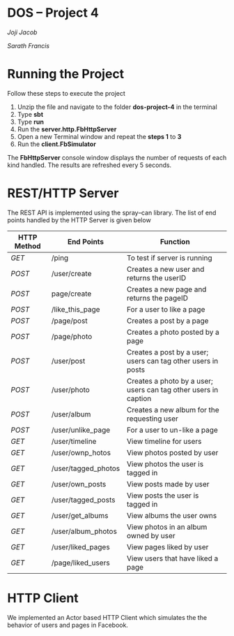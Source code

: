 # **DOS – Project 4**

_Joji Jacob_

_Sarath Francis_

# Running the Project

Follow these steps to execute the project

1. Unzip the file and navigate to the folder **dos-project-4** in the terminal
2. Type **sbt**
3. Type **run**
4. Run the **server.http.FbHttpServer**
5. Open a new Terminal window and repeat the **steps 1** to **3**
6. Run the **client.FbSimulator**

The **FbHttpServer** console window displays the number of requests of each kind handled. The results are refreshed every 5 seconds.

# REST/HTTP Server

The REST API is implemented using the spray–can library. The list of end points handled by the HTTP Server is given below



| **HTTP Method** | **End Points** | **Function** |
| --- | --- | --- |
| _GET_ | /ping | To test if server is running |
| _POST_ | /user/create | Creates a new user and returns the userID |
| _POST_ | page/create | Creates a new page and returns the pageID |
| _POST_ | /like\_this\_page | For a user to like a page |
| _POST_ | /page/post | Creates a post by a page |
| _POST_ | /page/photo | Creates a photo posted by a page |
| _POST_ | /user/post | Creates a post by a user; users can tag other users in posts |
| _POST_ | /user/photo | Creates a photo by a user; users can tag other users in caption |
| _POST_ | /user/album | Creates a new album for the requesting user |
| _POST_ | /user/unlike\_page | For a user to un-like a page |
| _GET_ | /user/timeline | View timeline for users |
| _GET_ | /user/ownp\_hotos | View photos posted by user |
| _GET_ | /user/tagged\_photos | View photos the user is tagged in |
| _GET_ | /user/own\_posts | View posts made by user |
| _GET_ | /user/tagged\_posts | View posts the user is tagged in |
| _GET_ | /user/get\_albums | View albums the user owns  |
| _GET_ | /user/album\_photos | View photos in an album owned by user |
| _GET_ | /user/liked\_pages | View pages liked by user |
| _GET_ | /page/liked\_users | View users that have liked a page |


# HTTP Client

We implemented an Actor based HTTP Client which simulates the the behavior of users and pages in Facebook.